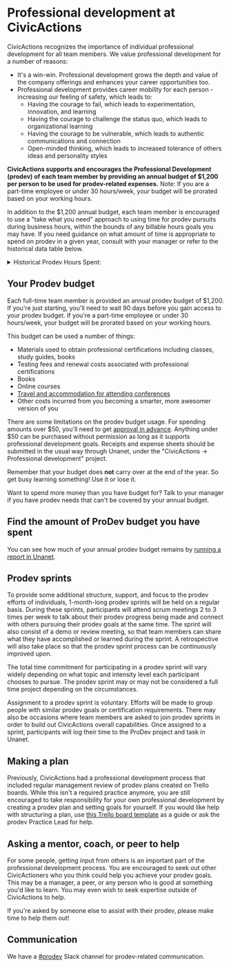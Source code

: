 # Professional development at CivicActions

CivicActions recognizes the importance of individual professional development for all team members. We value professional development for a number of reasons:

- It's a win-win. Professional development grows the depth and value of the company offerings and enhances your career opportunities too.
- Professional development provides career mobility for each person - increasing our feeling of safety, which leads to:
  - Having the courage to fail, which leads to experimentation, innovation, and learning
  - Having the courage to challenge the status quo, which leads to organizational learning
  - Having the courage to be vulnerable, which leads to authentic communications and connection
  - Open-minded thinking, which leads to increased tolerance of others ideas and personality styles

<!-- prettier-ignore-start -->
**CivicActions supports and encourages the Professional Development (prodev) of each team member by providing an annual budget of $1,200 per person to be used for prodev-related expenses.** Note: If you are a part-time employee or under 30 hours/week, your budget will be prorated based on your working hours.

In addition to the $1,200 annual budget, each team member is encouraged to use a "take what you need" approach to using time for prodev pursuits during business hours, within the bounds of any billable hours goals you may have. If you need guidance on what amount of time is appropriate to spend on prodev in a given year, consult with your manager or refer to the historical data table below.
<!-- prettier-ignore-end -->

<details><summary>Historical Prodev Hours Spent:</summary>

| Year | Company-wide Prodev Hours Used | # People Billing Prodev Hours | Average Prodev Hours Used Per Person Annually |
| ---- | ------------------------------ | ----------------------------- | --------------------------------------------- |
| 2015 | 599.25                         | 19                            | 31.5                                          |
| 2016 | 963.5                          | 28                            | 34.4                                          |
| 2017 | 1620                           | 35                            | 46.3                                          |
| 2018 | 1736                           | 44                            | 39.5                                          |
| 2019 | 1668                           | 56                            | 29.8                                          |

_\*Snapshot from February 12, 2020._

</details>

## Your Prodev budget

<!-- prettier-ignore -->
Each full-time team member is provided an annual prodev budget of $1,200. If you're just starting, you'll need to wait 90 days before you gain access to your prodev budget. If you're a part-time employee or under 30 hours/week, your budget will be prorated based on your working hours.

This budget can be used a number of things:

- Materials used to obtain professional certifications including classes, study guides, books
- Testing fees and renewal costs associated with professional certifications
- Books
- Online courses
- [Travel and accommodation for attending conferences](../company-policies/travel-time-tracking-and-expenses.md)
- Other costs incurred from you becoming a smarter, more awesomer version of you

There are some limitations on the prodev budget usage. For spending amounts over $50, you'll need to get [approval in advance](../company-policies/expenses.md). Anything under $50 can be purchased without permission as long as it supports professional development goals. Receipts and expense sheets should be submitted in the usual way through Unanet, under the "CivicActions -> Professional development" project.

Remember that your budget does **not** carry over at the end of the year. So get busy learning something! Use it or lose it.

Want to spend more money than you have budget for? Talk to your manager if you have prodev needs that can't be covered by your annual budget.

## Find the amount of ProDev budget you have spent

You can see how much of your annual prodev budget remains by [running a report in Unanet](https://docs.google.com/document/d/1SapLducq7CEZ-mmJ5m1O2C0l4dFKRZ3ACuhJetVP2HY/edit).

## Prodev sprints

To provide some additional structure, support, and focus to the prodev efforts of individuals, 1-month-long prodev sprints will be held on a regular basis. During these sprints, participants will attend scrum meetings 2 to 3 times per week to talk about their prodev progress being made and connect with others pursuing their prodev goals at the same time. The sprint will also consist of a demo or review meeting, so that team members can share what they have accomplished or learned during the sprint. A retrospective will also take place so that the prodev sprint process can be continuously improved upon.

The total time commitment for participating in a prodev sprint will vary widely depending on what topic and intensity level each participant chooses to pursue. The prodev sprint may or may not be considered a full time project depending on the circumstances.

Assignment to a prodev sprint is voluntary. Efforts will be made to group people with similar prodev goals or certification requirements. There may also be occasions where team members are asked to join prodev sprints in order to build out CivicActions overall capabilities. Once assigned to a sprint, participants will log their time to the ProDev project and task in Unanet.

## Making a plan

Previously, CivicActions had a professional development process that included regular management review of prodev plans created on Trello boards. While this isn't a required practice anymore, you are still encouraged to take responsibility for your own professional development by creating a prodev plan and setting goals for yourself. If you would like help with structuring a plan, use [this Trello board template](https://trello.com/b/p7FOD0Ju/template-professional-development-and-community-participation) as a guide or ask the prodev Practice Lead for help.

## Asking a mentor, coach, or peer to help

For some people, getting input from others is an important part of the professional development process. You are encouraged to seek out other CivicActioners who you think could help you achieve your prodev goals. This may be a manager, a peer, or any person who is good at something you'd like to learn. You may even wish to seek expertise outside of CivicActions to help.

If you're asked by someone else to assist with their prodev, please make time to help them out!

## Communication

We have a [#prodev](https://civicactions.slack.com/messages/prodev) Slack channel for prodev-related communication.
